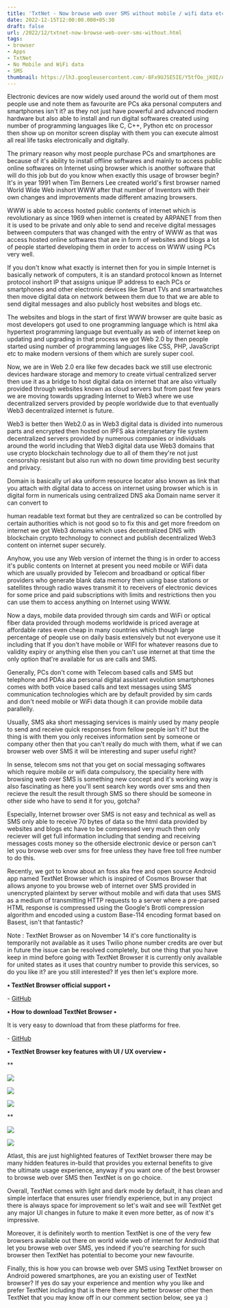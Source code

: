 ```yaml
---
title: 'TxtNet - Now browse web over SMS without mobile / wifi data etc.'
date: 2022-12-15T12:00:00.000+05:30
draft: false
url: /2022/12/txtnet-now-browse-web-over-sms-without.html
tags: 
- browser
- Apps
- TxtNet
- No Mobile and WiFi data
- SMS
thumbnail: https://lh3.googleusercontent.com/-8Fx9UJSE5IE/Y5tfOo_jKOI/AAAAAAAAPws/VAQ5G7MEioc9STrL8iXngX1gHooIo3ohQCNcBGAsYHQ/s1600/1671126836675161-0.png
---
```


  

  

Electronic devices are now widely used around the world out of them most people use and note them as favourite are PCs aka personal computers and smartphones isn't it? as they not just have powerful and advanced modern hardware but also able to install and run digital softwares created using number of programming languages like C, C++, Python etc on processor then show up on monitor screen display with them you can execute almost all real life tasks electronically and digitally.

  

The primary reason why most people purchase PCs and smartphones are because of it's ability to install offline softwares and mainly to access public online softwares on Internet using browser which is another software that will do this job but do you know when exactly this usage of browser begin? It's in year 1991 when Tim Berners Lee created world's first browser named World Wide Web inshort WWW after that number of Inventors with their own changes and improvements made different amazing browsers.

  

WWW is able to access hosted public contents of internet which is revolutionary as since 1969 when internet is created by ARPANET from then it is used to be private and only able to send and receive digital messages between computers that was changed with the entry of WWW as that was access hosted online softwares that are in form of websites and blogs a lot of people started developing them in order to access on WWW using PCs very well.

  

If you don't know what exactly is internet then for you in simple Internet is basically network of computers, it is an standard protocol known as Internet protocol inshort IP that assigns unique IP address to each PCs or smartphones and other electronic devices like Smart TVs and smartwatches then move digital data on network between them due to that we are able to send digital messages and also publicly host websites and blogs etc.

  

The websites and blogs in the start of first WWW browser are quite basic as most developers got used to one programming language which is html aka hypertext programming language but eventually as web of internet keep on updating and upgrading in that process we got Web 2.0 by then people started using number of programming languages like CSS, PHP, JavaScript etc to make modern versions of them which are surely super cool.

  

Now, we are in Web 2.0 era like few decades back we still use electronic devices hardware storage and memory to create virtual centralized server then use it as a bridge to host digital data on internet that are also virtually provided through websites known as cloud servers but from past few years we are moving towards upgrading Internet to Web3 where we use decentralized servers provided by people worldwide due to that eventually Web3 decentralized internet is future.

  

Web3 is better then Web2.0 as in Web3 digital data is divided into numerous parts and encrypted then hosted on IPFS aka interplanetary file system decentralized servers provided by numerous companies or individuals around the world including that Web3 digital data use Web3 domains that use crypto blockchain technology due to all of them they're not just censorship resistant but also run with no down time providing best security and privacy.

  

Domain is basically url aka uniform resource locator also known as link that you attach with digital data to access on internet using browser which is in digital form in numericals using centralized DNS aka Domain name server it can convert to 

human readable text format but they are centralized so can be controlled by certain authorities which is not good so to fix this and get more freedom on internet we got Web3 domains which uses decentralized DNS with blockchain crypto technology to connect and publish decentralized Web3 content on internet super securely.

  

Anyhow, you use any Web version of internet the thing is in order to access it's public contents on Internet at present you need mobile or WiFi data which are usually provided by Telecom and broadband or optical fiber providers who generate blank data memory then using base stations or satellites through radio waves transmit it to receivers of electronic devices for some price and paid subscriptions with limits and restrictions then you can use them to access anything on Internet using WWW.

  

Now a days, mobile data provided through sim cards and WiFi or optical fiber data provided through modems worldwide is priced average at affordable rates even cheap in many countries which though large percentage of people use on daily basis extensively but not everyone use it including that If you don't have mobile or WIFI for whatever reasons due to validity expiry or anything else then you can't use internet at that time the only option that're available for us are calls and SMS.

  

Generally, PCs don't come with Telecom based calls and SMS but telephone and PDAs aka personal digital assistant evolution smartphones comes with both voice based calls and text messages using SMS communication technologies which are by default provided by sim cards and don't need mobile or WiFi data though it can provide mobile data parallelly.

  

Usually, SMS aka short messaging services is mainly used by many people to send and receive quick responses from fellow people isn't it? but the thing is with them you only receives information sent by someone or company other then that you can't really do much with them, what if we can browser web over SMS it will be interesting and super useful right?

  

In sense, telecom sms not that you get on social messaging softwares which require mobile or wifi data compulsory, the speciality here with browsing web over SMS is something new concept and it's working way is also fascinating as here you'll sent search key words over sms and then recieve the result the result through SMS so there should be someone in other side who have to send it for you, gotcha?

  

Especially, Internet browser over SMS is not easy and technical as well as SMS only able to receive 70 bytes of data so the html data provided by websites and blogs etc have to be compressed very much then only reciever will get full information including that sending and receiving messages costs money so the otherside electronic device or person can't let you browse web over sms for free unless they have free toll free number to do this.

  

Recently, we got to know about an foss aka free and open source Android app named TextNet Browser which is inspired of Cosmos Browser that allows anyone to you browse web of internet over SMS provided in unencrypted plaintext by server without mobile and wifi data that uses SMS as a medium of transmitting HTTP requests to a server where a pre-parsed HTML response is compressed using the Google's Brotli compression algorithm and encoded using a custom Base-114 encoding format based on Basest, isn't that fantastic?

  

Note : TextNet Browser as on November 14 it's core functionality is temporarily not available as it uses Twilio phone number credits are over but in future the issue can be resolved completely, but one thing that you have keep in mind before going with TextNet Browser it is currently only available for united states as it uses that country number to provide this services, so do you like it? are you still interested? If yes then let's explore more.

  

**• TextNet Browser official support •**

\- [GitHub](https://github.com/lukeaschenbrenner/TxtNet-Browser)

**• How to download TextNet Browser •**

It is very easy to download that from these platforms for free.

  

\- [GitHub](https://github.com/lukeaschenbrenner/TxtNet-Browser)

  

**• TextNet Browser key features with UI / UX overview •**

**

![](https://lh3.googleusercontent.com/-1NiiBFv8Vh4/Y5tfNTEisTI/AAAAAAAAPwo/-cra0dH7ZTAtv5GEaRKMK26pIjfNr-h8gCNcBGAsYHQ/s1600/1671126829189258-1.png)

![](https://lh3.googleusercontent.com/-oCeaWh-Htms/Y5tfLn6g-XI/AAAAAAAAPwk/suXrS_fO-qkrPmxtYZy2WbQ3izQqAnXfgCNcBGAsYHQ/s1600/1671126822258291-2.png)

![](https://lh3.googleusercontent.com/-DFBzODmHxIs/Y5tfJ93QD_I/AAAAAAAAPwg/GEZUGFXysNoZGLBLzQYTyLv8VXBZyOINQCNcBGAsYHQ/s1600/1671126816854776-3.png)

**

![](https://lh3.googleusercontent.com/-1x7g6OyNhhw/Y5tfIVBeEtI/AAAAAAAAPwc/k2IdeiM374oER2oNcSFkTu0dNNgf0gTGwCNcBGAsYHQ/s1600/1671126813229541-4.png)

![](https://lh3.googleusercontent.com/-USXLruOwCWM/Y5tfHswOitI/AAAAAAAAPwY/sQMaso4j8v8hZJBB1V1O-odb89eRA34lgCNcBGAsYHQ/s1600/1671126807340953-5.png)

  

Atlast, this are just highlighted features of TextNet browser there may be many hidden features in-build that provides you external benefits to give the ultimate usage experience, anyway if you want one of the best browser to browse web over SMS then TextNet is on go choice.

  

Overall, TextNet comes with light and dark mode by default, it has clean and simple interface that ensures user friendly experience, but in any project there is always space for improvement so let's wait and see will TextNet get any major UI changes in future to make it even more better, as of now it's impressive.

  

Moreover, it is definitely worth to mention TextNet is one of the very few browsers available out there on world wide web of internet for Android that let you browse web over SMS, yes indeed if you're searching for such browser then TextNet has potential to become your new favourite.

  

Finally, this is how you can browse web over SMS using TextNet browser on Android powered smartphones, are you an existing user of TextNet browser? If yes do say your experience and mention why you like and prefer TextNet including that is there there any better browser other then TextNet that you may know off in our comment section below, see ya :)